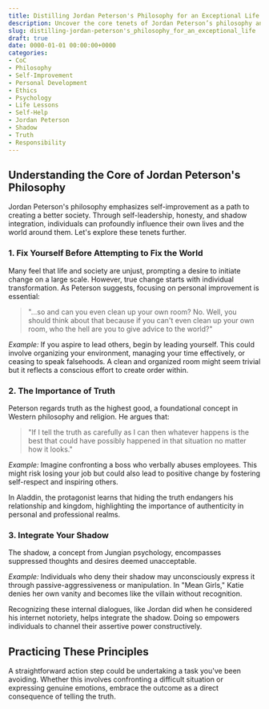 ```yaml
---
title: Distilling Jordan Peterson's Philosophy for an Exceptional Life
description: Uncover the core tenets of Jordan Peterson’s philosophy and learn practical steps to lead an exceptional life by focusing on self-improvement.
slug: distilling-jordan-peterson's_philosophy_for_an_exceptional_life
draft: true
date: 0000-01-01 00:00:00+0000
categories:
- CoC
- Philosophy
- Self-Improvement
- Personal Development
- Ethics
- Psychology
- Life Lessons
- Self-Help
- Jordan Peterson
- Shadow
- Truth
- Responsibility
---
```


## Understanding the Core of Jordan Peterson's Philosophy

Jordan Peterson's philosophy emphasizes self-improvement as a path to creating a better society. Through self-leadership, honesty, and shadow integration, individuals can profoundly influence their own lives and the world around them. Let's explore these tenets further.

### 1. Fix Yourself Before Attempting to Fix the World

Many feel that life and society are unjust, prompting a desire to initiate change on a large scale. However, true change starts with individual transformation. As Peterson suggests, focusing on personal improvement is essential:

> "...so and can you even clean up your own room? No. Well, you should think about that because if you can't even clean up your own room, who the hell are you to give advice to the world?"

*Example:* If you aspire to lead others, begin by leading yourself. This could involve organizing your environment, managing your time effectively, or ceasing to speak falsehoods. A clean and organized room might seem trivial but it reflects a conscious effort to create order within.

### 2. The Importance of Truth

Peterson regards truth as the highest good, a foundational concept in Western philosophy and religion. He argues that:

> "If I tell the truth as carefully as I can then whatever happens is the best that could have possibly happened in that situation no matter how it looks."

*Example:* Imagine confronting a boss who verbally abuses employees. This might risk losing your job but could also lead to positive change by fostering self-respect and inspiring others.

In Aladdin, the protagonist learns that hiding the truth endangers his relationship and kingdom, highlighting the importance of authenticity in personal and professional realms.

### 3. Integrate Your Shadow

The shadow, a concept from Jungian psychology, encompasses suppressed thoughts and desires deemed unacceptable.

*Example:* Individuals who deny their shadow may unconsciously express it through passive-aggressiveness or manipulation. In "Mean Girls," Katie denies her own vanity and becomes like the villain without recognition.

Recognizing these internal dialogues, like Jordan did when he considered his internet notoriety, helps integrate the shadow. Doing so empowers individuals to channel their assertive power constructively.

## Practicing These Principles

A straightforward action step could be undertaking a task you've been avoiding. Whether this involves confronting a difficult situation or expressing genuine emotions, embrace the outcome as a direct consequence of telling the truth.
